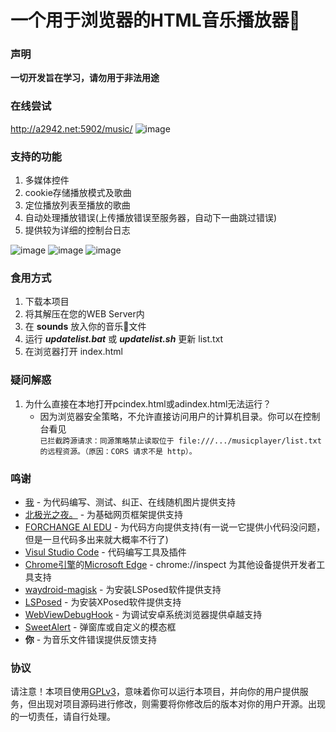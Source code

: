 # 一个用于浏览器的HTML音乐播放器🎵

### 声明
**一切开发旨在学习，请勿用于非法用途**

### 在线尝试
<a href="http://a2942.net:5902/music/" target="_blank">http://a2942.net:5902/music/</a>
![image](https://github.com/a2942/html-music-player/assets/77714719/07ea53a4-70c0-47e4-84fc-e9785b851dd2)

### 支持的功能
<ol>
  <li>多媒体控件</li>
  <li>cookie存储播放模式及歌曲</li>
  <li>定位播放列表至播放的歌曲</li>
  <li>自动处理播放错误(上传播放错误至服务器，自动下一曲跳过错误)</li>
  <li>提供较为详细的控制台日志</li>
</ol>

![image](https://github.com/a2942/html-music-player/assets/77714719/1a0510a9-b90c-46c3-b4a2-8c825443a691)
![image](https://github.com/a2942/html-music-player/assets/77714719/94d545ca-5161-49f9-b859-3334d25fa90f)
![image](https://github.com/a2942/html-music-player/assets/77714719/383ce42e-6864-4070-a59d-877ed6e52e62)

### 食用方式
<ol>
  <li>下载本项目</li>
  <li>将其解压在您的WEB Server内</li>
  <li>在 <b>sounds</b> 放入你的音乐🎵文件</li>
  <li>运行 <b><i>updatelist.bat</i></b> 或 <b><i>updatelist.sh</i></b> 更新 list.txt </li>
  <li>在浏览器打开 index.html </li>
</ol>

### 疑问解惑
<ol>
  <li>为什么直接在本地打开pcindex.html或adindex.html无法运行？
    <ul>
      <li>
        因为浏览器安全策略，不允许直接访问用户的计算机目录。你可以在控制台看见
        <br>
        <code>已拦截跨源请求：同源策略禁止读取位于 file:///.../musicplayer/list.txt 的远程资源。（原因：CORS 请求不是 http）。</code>
      </li>
    </ul>
  </li>
</ol>

### 鸣谢
<ul>
  <li><a href="http://a2942.net:5902/" target="_blank">我</a> - 为代码编写、测试、纠正、在线随机图片提供支持</li>
  <li><a href="https://blog.csdn.net/luo1831251387/article/details/117365054" target="_blank">北极光之夜。</a> - 为基础网页框架提供支持</li>
  <li><a href="https://www.forchangeai.com/" target="_blank">FORCHANGE AI EDU</a> - 为代码方向提供支持(有一说一它提供小代码没问题，但是一旦代码多出来就大概率不行了)</li>
  <li><a href="https://code.visualstudio.com/" target="_blank">Visul Studio Code</a> - 代码编写工具及插件</li>
  <li><a href="https://www.google.cn/chrome/" target="_blank">Chrome引擎</a>的<a href="https://www.microsoft.com/edge" target="_blank">Microsoft Edge</a> - chrome://inspect 为其他设备提供开发者工具支持</li>
  <li><a href="https://github.com/nitanmarcel/waydroid-magisk" target="_blank">waydroid-magisk</a> - 为安装LSPosed软件提供支持</li>
  <li><a href="https://github.com/LSPosed/LSPosed" target="_blank">LSPosed</a> - 为安装XPosed软件提供支持</li>
  <li><a href="https://github.com/feix760/WebViewDebugHook" target="_blank">WebViewDebugHook</a> - 为调试安卓系统浏览器提供卓越支持</li>
  <li><a href="https://github.com/t4t5/sweetalert" target="_blank">SweetAlert</a> - 弹窗库或自定义的模态框</li>
  <li><b>你</b> - 为音乐文件错误提供反馈支持</li>
</ul>

### 协议
请注意！本项目使用[GPLv3](https://github.com/Kyomotoi/Aya/blob/master/LICENSE)，意味着你可以运行本项目，并向你的用户提供服务，但出现对项目源码进行修改，则需要将你修改后的版本对你的用户开源。出现的一切责任，请自行处理。
